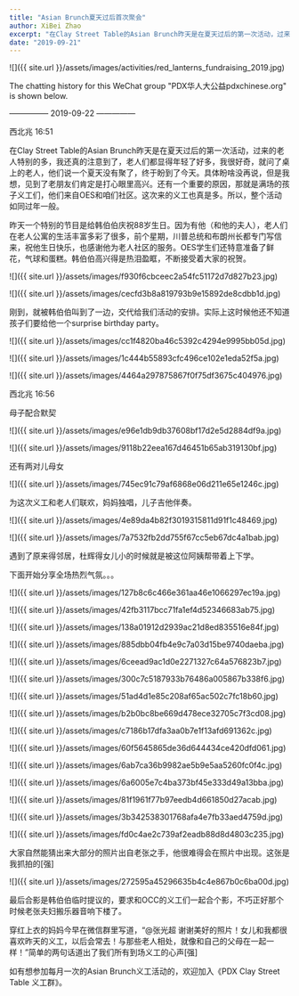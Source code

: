 ```yaml
---
title: "Asian Brunch夏天过后首次聚会"
author: XiBei Zhao
excerpt: "在Clay Street Table的Asian Brunch昨天是在夏天过后的第一次活动，过来的老人特别的多，我还真的注意到了，老人们都显得年轻了好多，我很好奇，就问了桌上的老人，他们说一个夏天没有聚了，终于盼到了今天。具体盼啥没再说，但是我想，见到了老朋友们肯定是打心眼里高兴。还有一个重要的原因，那就是满场的孩子义工们，他们来自OES和咱们社区。这次来的义工也真是多。所以，整个活动如同过年一样。"
date: "2019-09-21"
---
```


![]({{ site.url }}/assets/images/activities/red_lanterns_fundraising_2019.jpg)

The chatting history for this WeChat group "PDX华人大公益pdxchinese.org" is shown below.

—————  2019-09-22  —————


西北兆  16:51

在Clay Street Table的Asian Brunch昨天是在夏天过后的第一次活动，过来的老人特别的多，我还真的注意到了，老人们都显得年轻了好多，我很好奇，就问了桌上的老人，他们说一个夏天没有聚了，终于盼到了今天。具体盼啥没再说，但是我想，见到了老朋友们肯定是打心眼里高兴。还有一个重要的原因，那就是满场的孩子义工们，他们来自OES和咱们社区。这次来的义工也真是多。所以，整个活动如同过年一般。

昨天一个特别的节目是给韩伯伯庆祝88岁生日。因为有他（和他的夫人），老人们在老人公寓的生活丰富多彩了很多，前个星期，川普总统和布朗州长都专门写信来，祝他生日快乐，也感谢他为老人社区的服务。OES学生们还特意准备了鲜花，气球和蛋糕。韩伯伯高兴得是热泪盈眶，不断接受着大家的祝贺。

![]({{ site.url }}/assets/images/f930f6cbceec2a54fc51172d7d827b23.jpg)

![]({{ site.url }}/assets/images/cecfd3b8a819793b9e15892de8cdbb1d.jpg)

刚到，就被韩伯伯叫到了一边，交代给我们活动的安排。实际上这时候他还不知道孩子们要给他一个surprise birthday party。

![]({{ site.url }}/assets/images/cc1f4820ba46c5392c4294e9995bb05d.jpg)

![]({{ site.url }}/assets/images/1c444b55893cfc496ce102e1eda52f5a.jpg)

![]({{ site.url }}/assets/images/4464a297875867f0f75df3675c404976.jpg)

西北兆  16:56

母子配合默契

![]({{ site.url }}/assets/images/e96e1db9db37608bf17d2e5d2884df9a.jpg)

![]({{ site.url }}/assets/images/9118b22eea167d46451b65ab319130bf.jpg)

还有两对儿母女

![]({{ site.url }}/assets/images/745ec91c79af6868e06d211e65e1246c.jpg)

为这次义工和老人们联欢，妈妈独唱，儿子吉他伴奏。

![]({{ site.url }}/assets/images/4e89da4b82f3019315811d91f1c48469.jpg)

![]({{ site.url }}/assets/images/7a7532fb2dd755f67cc5eb67dc4a1bab.jpg)

遇到了原来得邻居，杜辉得女儿小的时候就是被这位阿姨帮带着上下学。

下面开始分享全场热烈气氛。。。

![]({{ site.url }}/assets/images/127b8c6c466e361aa46e1066297ec19a.jpg)

![]({{ site.url }}/assets/images/42fb3117bcc71fa1ef4d52346683ab75.jpg)

![]({{ site.url }}/assets/images/138a01912d2939ac21d8ed835516e84f.jpg)

![]({{ site.url }}/assets/images/885dbb04fb4e9c7a03d15be9740daeba.jpg)

![]({{ site.url }}/assets/images/6ceead9ac1d0e2271327c64a576823b7.jpg)

![]({{ site.url }}/assets/images/300c7c5187933b76486a005867b338f6.jpg)

![]({{ site.url }}/assets/images/51ad4d1e85c208af65ac502c7fc18b60.jpg)

![]({{ site.url }}/assets/images/b2b0bc8be669d478ece32705c7f3cd08.jpg)

![]({{ site.url }}/assets/images/c7186b17dfa3aa0b7e1f13afd691362c.jpg)

![]({{ site.url }}/assets/images/60f5645865de36d644434ce420dfd061.jpg)

![]({{ site.url }}/assets/images/6ab7ca36b9982ae5b9e5aa5260fc0f4c.jpg)

![]({{ site.url }}/assets/images/6a6005e7c4ba373bf45e333d49a13bba.jpg)

![]({{ site.url }}/assets/images/81f1961f77b97eedb4d661850d27acab.jpg)

![]({{ site.url }}/assets/images/3b342538301768afa4e7fb33aed4759d.jpg)

![]({{ site.url }}/assets/images/fd0c4ae2c739af2eadb88d8d4803c235.jpg)

大家自然能猜出来大部分的照片出自老张之手，他很难得会在照片中出现。这张是我抓拍的[强]

![]({{ site.url }}/assets/images/272595a45296635b4c4e867b0c6ba00d.jpg)

最后合影是韩伯伯临时提议的，要求和OCC的义工们一起合个影，不巧正好那个时候老张夫妇搬乐器音响下楼了。

穿红上衣的妈妈今早在微信群里写道，“@张光超 谢谢美好的照片！女儿和我都很喜欢昨天的义工，以后会常去！与那些老人相处，就像和自己的父母在一起一样！”简单的两句话道出了我们所有到场义工的心声[强]

如有想参加每月一次的Asian Brunch义工活动的，欢迎加入《PDX Clay Street Table 义工群》。
